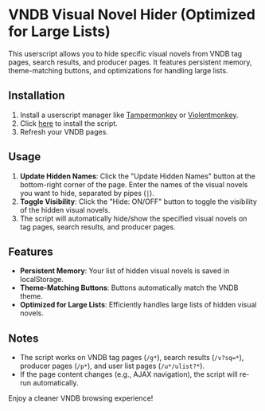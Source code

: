 # VNDB Visual Novel Hider (Optimized for Large Lists)

This userscript allows you to hide specific visual novels from VNDB tag pages, search results, and producer pages. It features persistent memory, theme-matching buttons, and optimizations for handling large lists.

## Installation

1. Install a userscript manager like [Tampermonkey](https://www.tampermonkey.net/) or [Violentmonkey](https://violentmonkey.github.io/).
2. Click [here](https://github.com/Kamikadashi/VNDB-Visual-Novel-Hider/raw/refs/heads/main/VNDB%20Visual%20Novel%20Hider%20(Optimized%20for%20Large%20Lists)-1.5.7.user.js) to install the script.
3. Refresh your VNDB pages.

## Usage

1. **Update Hidden Names**: Click the "Update Hidden Names" button at the bottom-right corner of the page. Enter the names of the visual novels you want to hide, separated by pipes (`|`).
2. **Toggle Visibility**: Click the "Hide: ON/OFF" button to toggle the visibility of the hidden visual novels.
3. The script will automatically hide/show the specified visual novels on tag pages, search results, and producer pages.

## Features

- **Persistent Memory**: Your list of hidden visual novels is saved in localStorage.
- **Theme-Matching Buttons**: Buttons automatically match the VNDB theme.
- **Optimized for Large Lists**: Efficiently handles large lists of hidden visual novels.

## Notes

- The script works on VNDB tag pages (`/g*`), search results (`/v?sq=*`), producer pages (`/p*`), and user list pages (`/u*/ulist?*`).
- If the page content changes (e.g., AJAX navigation), the script will re-run automatically.

Enjoy a cleaner VNDB browsing experience!
